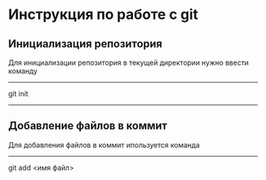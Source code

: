# Инструкция по работе с git
## Инициализация репозитория


Для инициализации репозитория в текущей директории нужно ввести команду
***
git init
***

## Добавление файлов в коммит

Для добавления файлов в коммит ипользуется команда

***
git add <имя файл>



